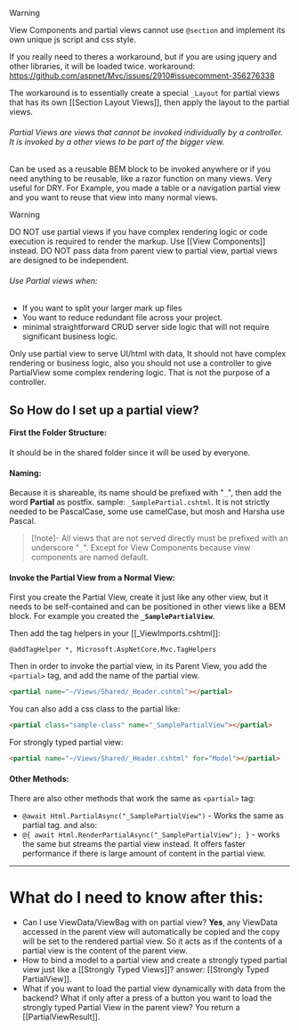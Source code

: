 >[!warning]
>View Components and partial views cannot use `@section` and implement its own unique js script and css style.
>
>If you really need to theres a workaround, but if you are using jquery and other libraries, it will be loaded twice. workaround: https://github.com/aspnet/Mvc/issues/2910#issuecomment-356276338
>
>The workaround is to essentially create a special `_Layout` for partial views that has its own [[Section Layout Views]], then apply the layout to the partial views.
###### Partial Views are views that cannot be invoked individually by a controller. It is invoked by a other views to be part of the bigger view. 
Can be used as a reusable BEM block to be invoked anywhere or if you need anything to be reusable, like a razor function on many views. Very useful for DRY. 
For Example, you made a table or a navigation partial view and you want to reuse that view into many normal views.
>[!warning]
>DO NOT use partial views if you have complex rendering logic or code execution is required to render the markup. Use [[View Components]] instead.
>DO NOT pass data from parent view to partial view, partial views are designed to be independent.
>###### Use Partial views when:
> - If you want to split your larger mark up files
> - You want to reduce redundant file across your project.
> - minimal straightforward CRUD server side logic that will not require significant business logic.
>
>Only use partial view to serve UI/html with data, It should not have complex rendering or business logic, also you should not use a controller to give PartialView some complex rendering logic. That is not the purpose of a controller.
## So How do I set up a partial view?
#### First the Folder Structure:
It should be in the shared folder since it will be used by everyone.
#### Naming:
Because it is shareable, its name should be prefixed with "`_`", then add the word **Partial** as postfix.
sample: `_SamplePartial.cshtml`. It is not strictly needed to be PascalCase, some use camelCase, but mosh and Harsha use Pascal.
>[!note]-
>All views that are not served directly must be prefixed with an underscore "`_`".
>Except for View Components because view components are named default.
#### Invoke the Partial View from a Normal View:
First you create the Partial View, create it just like any other view, but it needs to be self-contained and can be positioned in other views like a BEM block.
For example you created the **`_SamplePartialView`**.

Then add the tag helpers in your [[_ViewImports.cshtml]]:
```cshtml
@addTagHelper *, Microsoft.AspNetCore.Mvc.TagHelpers
```

Then in order to invoke the partial view, in its Parent View, you add the `<partial>` tag, and add the name of the partial view.
```html
<partial name="~/Views/Shared/_Header.cshtml"></partial>
```
You can also add a css class to the partial like:
```html
<partial class="sample-class" name="_SamplePartialView"></partial>
```
For strongly typed partial view:
```html
<partial name="~/Views/Shared/_Header.cshtml" for="Model"></partial>
```
#### Other Methods:
There are also other methods that work the same as `<partial>` tag:
- `@await Html.PartialAsync("_SamplePartialView")` - Works the same as partial tag.
and also:
- `@{ await Html.RenderPartialAsync("_SamplePartialView"); }` - works the same but streams the partial view instead. It offers faster performance if there is large amount of content in the partial view.
---
# What do I need to know after this:
- Can I use ViewData/ViewBag with on partial view? **Yes**, any ViewData accessed in the parent view will automatically be copied and the copy will be set to the rendered partial view. So it acts as if the contents of a partial view is the content of the parent view. 
- How to bind a model to a partial view and create a strongly typed partial view just like a [[Strongly Typed Views]]? answer: [[Strongly Typed PartialView]].
- What if you want to load the partial view dynamically with data from the backend? What if only after a press of a button you want to load the strongly typed Partial View in the parent view? You return a [[PartialViewResult]].
